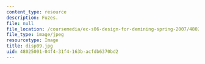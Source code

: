 ```yaml
---
content_type: resource
description: Fuzes.
file: null
file_location: /coursemedia/ec-s06-design-for-demining-spring-2007/4802500104f431f4163bacfdb6370bd2_disp09.jpg
file_type: image/jpeg
resourcetype: Image
title: disp09.jpg
uid: 48025001-04f4-31f4-163b-acfdb6370bd2
---
```

